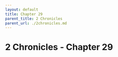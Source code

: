 ```yaml
---
layout: default
title: Chapter 29
parent_title: 2 Chronicles
parent_url: ./2chronicles.md
---
```


# 2 Chronicles - Chapter 29
